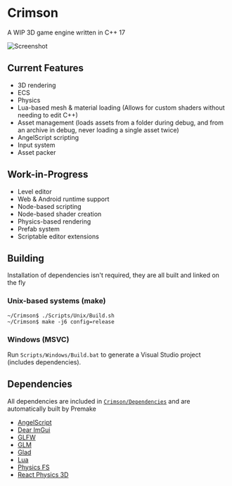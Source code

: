 # Crimson
A WIP 3D game engine written in C++ 17

![Screenshot](https://raw.githubusercontent.com/georgelam6/Crimson/master/Screenshots/04.png)

## Current Features
 - 3D rendering
 - ECS
 - Physics
 - Lua-based mesh & material loading (Allows for custom shaders without needing to edit C++)
 - Asset management (loads assets from a folder during debug, and from an archive in debug, never loading a single asset twice)
 - AngelScript scripting
 - Input system
 - Asset packer

## Work-in-Progress
 - Level editor
 - Web & Android runtime support
 - Node-based scripting
 - Node-based shader creation
 - Physics-based rendering
 - Prefab system
 - Scriptable editor extensions

## Building
Installation of dependencies isn't required, they are all built and linked on the fly

### Unix-based systems (make)
```
~/Crimson$ ./Scripts/Unix/Build.sh
~/Crimson$ make -j6 config=release
```

### Windows (MSVC)
Run `Scripts/Windows/Build.bat` to generate a Visual Studio project (includes dependencies).

## Dependencies
All dependencies are included in [`Crimson/Dependencies`](https://github.com/georgelam6/Crimson/tree/master/Crimson/Dependencies) and are automatically built by Premake
 - [AngelScript](https://www.angelcode.com/angelscript/)
 - [Dear ImGui](https://github.com/ocornut/imgui)
 - [GLFW](https://www.glfw.org/)
 - [GLM](https://glm.g-truc.net)
 - [Glad](https://glad.dav1d.de/)
 - [Lua](https://www.lua.org/)
 - [Physics FS](https://icculus.org/physfs/)
 - [React Physics 3D](https://www.reactphysics3d.com/)

